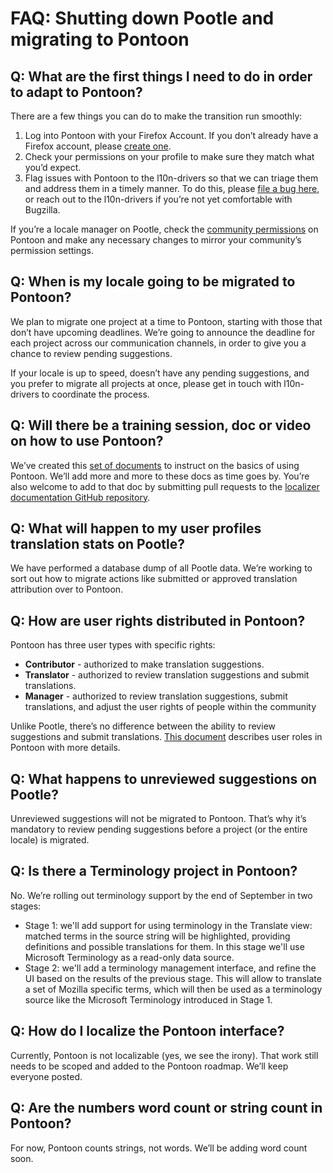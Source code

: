 # FAQ: Shutting down Pootle and migrating to Pontoon

## Q: What are the first things I need to do in order to adapt to Pontoon?

There are a few things you can do to make the transition run smoothly:
1. Log into Pontoon with your Firefox Account. If you don’t already have a Firefox account, please [create one](https://accounts.firefox.com/settings).
2. Check your permissions on your profile to make sure they match what you’d expect.
3. Flag issues with Pontoon to the l10n-drivers so that we can triage them and address them in a timely manner. To do this, please [file a bug here](https://goo.gl/tRQzAJ), or reach out to the l10n-drivers if you’re not yet comfortable with Bugzilla.

If you’re a locale manager on Pootle, check the [community permissions](https://mozilla-l10n.github.io/localizer-documentation/tools/pontoon/users.html#managing-permissions) on Pontoon and make any necessary changes to mirror your community’s permission settings.

## Q: When is my locale going to be migrated to Pontoon?

We plan to migrate one project at a time to Pontoon, starting with those that don’t have upcoming deadlines. We’re going to announce the deadline for each project across our communication channels, in order to give you a chance to review pending suggestions.

If your locale is up to speed, doesn’t have any pending suggestions, and you prefer to migrate all projects at once, please get in touch with l10n-drivers to coordinate the process.

## Q: Will there be a training session, doc or video on how to use Pontoon?

We’ve created this [set of documents](https://mozilla-l10n.github.io/localizer-documentation/tools/pontoon/) to instruct on the basics of using Pontoon. We’ll add more and more to these docs as time goes by. You’re also welcome to add to that doc by submitting pull requests to the [localizer documentation GitHub repository](https://github.com/mozilla-l10n/localizer-documentation).

## Q: What will happen to my user profiles translation stats on Pootle?

We have performed a database dump of all Pootle data. We’re working to sort out how to migrate actions like submitted or approved translation attribution over to Pontoon.

## Q: How are user rights distributed in Pontoon?

Pontoon has three user types with specific rights:
* **Contributor** - authorized to make translation suggestions.
* **Translator** - authorized to review translation suggestions and submit translations.
* **Manager** - authorized to review translation suggestions, submit translations, and adjust the user rights of people within the community

Unlike Pootle, there’s no difference between the ability to review suggestions and submit translations. [This document](https://mozilla-l10n.github.io/localizer-documentation/tools/pontoon/users.html#user-roles) describes user roles in Pontoon with more details.

## Q: What happens to unreviewed suggestions on Pootle?

Unreviewed suggestions will not be migrated to Pontoon. That’s why it’s mandatory to review pending suggestions before a project (or the entire locale) is migrated.

## Q: Is there a Terminology project in Pontoon?

No. We’re rolling out terminology support by the end of September in two stages:
* Stage 1: we'll add support for using terminology in the Translate view: matched terms in the source string will be highlighted, providing definitions and possible translations for them. In this stage we'll use Microsoft Terminology as a read-only data source.
* Stage 2: we'll add a terminology management interface, and refine the UI based on the results of the previous stage. This will allow to translate a set of Mozilla specific terms, which will then be used as a terminology source like the Microsoft Terminology introduced in Stage 1.

## Q: How do I localize the Pontoon interface?

Currently, Pontoon is not localizable (yes, we see the irony). That work still needs to be scoped and added to the Pontoon roadmap. We’ll keep everyone posted.

## Q: Are the numbers word count or string count in Pontoon?

For now, Pontoon counts strings, not words. We’ll be adding word count soon.
